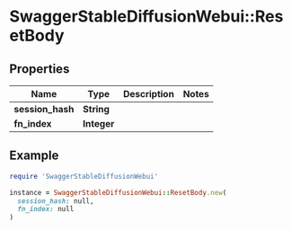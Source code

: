 # SwaggerStableDiffusionWebui::ResetBody

## Properties

| Name | Type | Description | Notes |
| ---- | ---- | ----------- | ----- |
| **session_hash** | **String** |  |  |
| **fn_index** | **Integer** |  |  |

## Example

```ruby
require 'SwaggerStableDiffusionWebui'

instance = SwaggerStableDiffusionWebui::ResetBody.new(
  session_hash: null,
  fn_index: null
)
```

